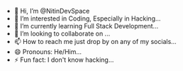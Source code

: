 - 👋 Hi, I’m @NitinDevSpace
- 👀 I’m interested in Coding, Especially in Hacking...
- 🌱 I’m currently learning Full Stack Development...
- 💞️ I’m looking to collaborate on ...
- 📫 How to reach me just drop by on any of my socials...
- 😄 Pronouns: He/Him...
- ⚡ Fun fact: I don't know hacking...

<!---
NitinDevSpace/NitinDevSpace is a ✨ special ✨ repository because its `README.md` (this file) appears on your GitHub profile.
You can click the Preview link to take a look at your changes.
--->

